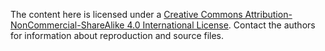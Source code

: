 The content here is licensed under a [Creative Commons Attribution-NonCommercial-ShareAlike 4.0 International License](http://creativecommons.org/licenses/by-nc-sa/4.0/).  Contact the authors for information about reproduction and source files.
